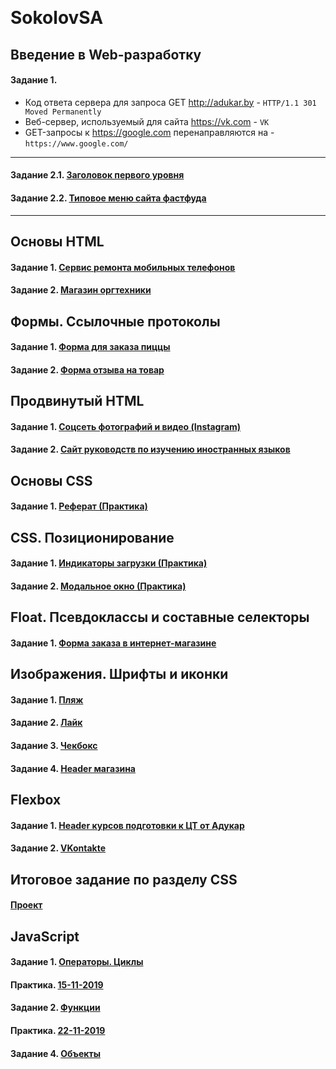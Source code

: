 ﻿﻿﻿﻿﻿﻿﻿﻿﻿﻿﻿﻿﻿﻿﻿﻿﻿﻿﻿﻿﻿﻿﻿﻿﻿﻿﻿﻿﻿﻿﻿﻿﻿﻿﻿﻿﻿﻿﻿﻿﻿﻿﻿﻿﻿﻿﻿﻿﻿﻿﻿﻿﻿﻿﻿﻿﻿﻿﻿﻿﻿﻿﻿﻿﻿﻿﻿﻿﻿﻿﻿﻿﻿﻿﻿﻿﻿﻿# SokolovSA## Введение в Web-разработку#### Задание 1.* Код ответа сервера для запроса GET http://adukar.by - `HTTP/1.1 301 Moved Permanently`* Веб-сервер, используемый для сайта https://vk.com - `VK` * GET-запросы к https://google.com перенаправляются на - `https://www.google.com/` ***#### Задание 2.1. [Заголовок первого уровня](https://codepen.io/semyon-sokolov/pen/xvyrox)  #### Задание 2.2. [Типовое меню сайта фастфуда](https://codepen.io/semyon-sokolov/pen/rXqwXg)***## Основы HTML#### Задание 1. [Сервис ремонта мобильных телефонов](https://github.com/AdukarIT/SokolovSA/tree/master/HTML/Homework-2/Task-1)#### Задание 2. [Магазин оргтехники](https://github.com/AdukarIT/SokolovSA/tree/master/HTML/Homework-2/Task-2)## Формы. Ссылочные протоколы#### Задание 1. [Форма для заказа пиццы](https://codepen.io/semyon-sokolov/pen/mdbOyaj)#### Задание 2. [Форма отзыва на товар](https://codepen.io/semyon-sokolov/pen/KKPNxaJ)## Продвинутый HTML#### Задание 1. [Соцсеть фотографий и видео (Instagram)](https://github.com/AdukarIT/SokolovSA/tree/master/HTML/Homework-4/Task-1)#### Задание 2. [Сайт руководств по изучению иностранных языков](https://github.com/AdukarIT/SokolovSA/tree/master/HTML/Homework-4/Task-2)## Основы CSS#### Задание 1. [Реферат (Практика)](https://codepen.io/semyon-sokolov/pen/BaBdgoV)## CSS. Позиционирование#### Задание 1. [Индикаторы загрузки (Практика)](https://codepen.io/semyon-sokolov/pen/OJLxQqj)#### Задание 2. [Модальное окно (Практика)](https://codepen.io/semyon-sokolov/pen/NWKaLeN)## Float. Псевдоклассы и составные селекторы#### Задание 1. [Форма заказа в интернет-магазине](https://github.com/AdukarIT/SokolovSA/tree/master/CSS/Homework-5_blocks/Task)## Изображения. Шрифты и иконки#### Задание 1. [Пляж](https://github.com/AdukarIT/SokolovSA/tree/master/CSS/Homework-6_styles/task_1_beach)#### Задание 2. [Лайк](https://github.com/AdukarIT/SokolovSA/tree/master/CSS/Homework-6_styles/task_2_like)#### Задание 3. [Чекбокс](https://github.com/AdukarIT/SokolovSA/tree/master/CSS/Homework-6_styles/task_3_checkbox)#### Задание 4. [Header магазина](https://github.com/AdukarIT/SokolovSA/tree/master/CSS/Homework-6_styles/task_4_header)## Flexbox#### Задание 1. [Header курсов подготовки к ЦТ от Адукар](https://github.com/AdukarIT/SokolovSA/tree/master/CSS/Homework-7_flexbox/adukar)#### Задание 2. [VKontakte](https://github.com/AdukarIT/SokolovSA/tree/master/CSS/Homework-7_flexbox/vk)## Итоговое задание по разделу CSS #### [Проект](https://github.com/AdukarIT/SokolovSA/tree/master/CSS/Project)## JavaScript#### Задание 1. [Операторы. Циклы](https://github.com/AdukarIT/SokolovSA/tree/master/JS/HW_1)#### Практика. [15-11-2019](https://github.com/AdukarIT/SokolovSA/tree/master/JS/Practice_15-11-19)#### Задание 2. [Функции](https://github.com/AdukarIT/SokolovSA/tree/master/JS/HW_2)#### Практика. [22-11-2019](https://github.com/AdukarIT/SokolovSA/tree/master/JS/Practice_22-11-19)#### Задание 4. [Объекты](https://github.com/AdukarIT/SokolovSA/tree/master/JS/HW_4)
